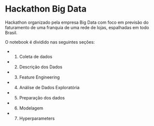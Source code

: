 # Hackathon Big Data

Hackathon organizado pela empresa Big Data com foco em previsão do faturamento de uma franquia de uma rede de lojas, espalhadas em todo Brasil.

O notebook é dividido nas seguintes seções:

* 1. Coleta de dados
* 2. Descrição dos Dados
* 3. Feature Engineering
* 4. Análise de Dados Exploratória
* 5. Preparação dos dados
* 6. Modelagem
* 7. Hyperparameters